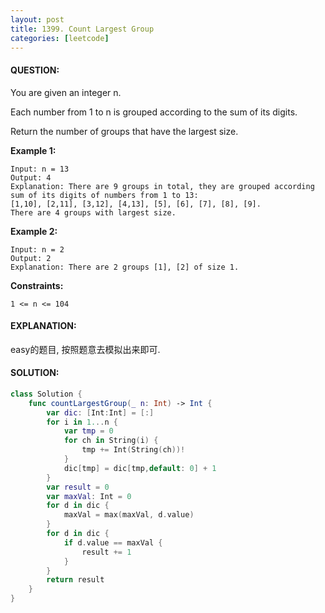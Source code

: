 ```yaml
---
layout: post
title: 1399. Count Largest Group
categories: [leetcode]
---
```

#### QUESTION:
You are given an integer n.

Each number from 1 to n is grouped according to the sum of its digits.

Return the number of groups that have the largest size.

 

__Example 1:__
```
Input: n = 13
Output: 4
Explanation: There are 9 groups in total, they are grouped according sum of its digits of numbers from 1 to 13:
[1,10], [2,11], [3,12], [4,13], [5], [6], [7], [8], [9].
There are 4 groups with largest size.
```
__Example 2:__
```
Input: n = 2
Output: 2
Explanation: There are 2 groups [1], [2] of size 1.
```
 

__Constraints:__
```
1 <= n <= 104
```
#### EXPLANATION:

easy的题目, 按照题意去模拟出来即可.

#### SOLUTION:
```swift
class Solution {
    func countLargestGroup(_ n: Int) -> Int {
        var dic: [Int:Int] = [:]
        for i in 1...n {
            var tmp = 0
            for ch in String(i) {
                tmp += Int(String(ch))!
            }
            dic[tmp] = dic[tmp,default: 0] + 1
        }
        var result = 0
        var maxVal: Int = 0
        for d in dic {
            maxVal = max(maxVal, d.value)
        }
        for d in dic {
            if d.value == maxVal {
                result += 1
            }
        }
        return result
    }
}
```
